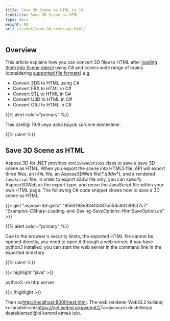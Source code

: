 ```yaml
---
title: Save 3D Scene as HTML in C#
linktitle: Save 3D Scene as HTML
type: docs
weight: 90
url: /tr/net/save-3d-scene-as-html/
---
```

##  **Overview**

This article explains how you can convert 3D files to HTML after [loading them into Scene object](https://docs.aspose.com/3d/net/create-and-read-an-existing-3d-scene/) using C# and covers wide range of topics (considering [supported file formats](https://docs.aspose.com/3d/net/supported-file-formats/)) e.g.

- Convert 3DS to HTML using C#
- Convert FBX to HTML in C#
- Convert STL to HTML in C#
- Convert U3D to HTML in C#
- Convert OBJ to HTML in C#


{{% alert color="primary" %}} 

This özelliği 19.9 veya daha büyük sürümle desteklenir.

{{% /alert %}} 
##  **Save 3D Scene as HTML**
Aspose.3D for .NET provides `Html5SaveOptions` class to save a save 3D scene as HTML. When you export the scene into HTML5 file, API will export three files, an `HTML` file, an Aspose3DWeb file(*.*a3dw**), and a rendered `JavaScript` file. In order to export a3dw file only, you can specify Aspose3DWeb as the export type, and reuse the JavaScript file within your own HTML page. The following C# code snippet shows how to save a 3D scene as HTML. 



{{< gist "aspose-3d-gists" "9563193e834f0087b554c83130fcf7c7" "Examples-CSharp-Loading-and-Saving-SaveOptions-HtmlSaveOption.cs" >}}

{{% alert color="primary" %}} 

Due to the browser's security limits, the exported HTML file cannot be opened directly, you need to open it through a web server, if you have python3 installed, you can start the web server in the command line in the exported directory

{{% /alert %}} 

{{< highlight "java" >}}

 python3 -m http.server

{{< /highlight >}}

Then aç<http://localhost:8000/test.html>. The web renderer WebGL2 kullanır, kullanabilirsiniz<https://get.webgl.org/webgl2/>Tarayıcınızın destekleyip desteklemediğini kontrol etmek için.


